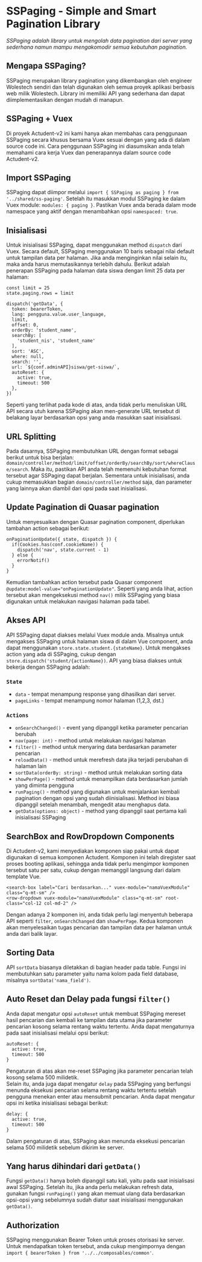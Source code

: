 # SSPaging - Simple and Smart Pagination Library
<i>SSPaging adalah library untuk mengolah data pagination dari server yang sederhana namun mampu mengakomodir semua kebutuhan pagination.</i>

## Mengapa SSPaging?
SSPaging merupakan library pagination yang dikembangkan oleh engineer Wolestech sendiri dan telah digunakan oleh semua proyek aplikasi berbasis web milik Wolestech. Library ini memiliki API yang sederhana dan dapat diimplementasikan dengan mudah di manapun.

## SSPaging + Vuex
Di proyek Actudent-v2 ini kami hanya akan membahas cara penggunaan SSPaging secara khusus bersama Vuex sesuai dengan yang ada di dalam source code ini. Cara penggunaan SSPaging ini diasumsikan anda telah memahami cara kerja Vuex dan penerapannya dalam source code Actudent-v2.

## Import SSPaging
SSPaging dapat diimpor melalui `import { SSPaging as paging } from '../shared/ss-paging'`. Setelah itu masukkan modul SSPaging ke dalam Vuex module: `modules: { paging }`. Pastikan Vuex anda berada dalam mode namespace yang aktif dengan menambahkan opsi `namespaced: true`.

## Inisialisasi
Untuk inisialisasi SSPaging, dapat menggunakan method `dispatch` dari Vuex. Secara default, SSPaging menggunakan 10 baris sebagai nilai default untuk tampilan data per halaman. Jika anda menginginkan nilai selain itu, maka anda harus memutasikannya terlebih dahulu. Berikut adalah penerapan SSPaging pada halaman data siswa dengan limit 25 data per halaman:
```
const limit = 25
state.paging.rows = limit

dispatch('getData', {
  token: bearerToken,
  lang: pengguna.value.user_language,
  limit,
  offset: 0,
  orderBy: 'student_name',
  searchBy: [
    'student_nis', 'student_name'
  ],
  sort: 'ASC',
  where: null,
  search: '',
  url: `${conf.adminAPI}siswa/get-siswa/`,
  autoReset: {
    active: true,
    timeout: 500
  },
})
```
Seperti yang terlihat pada kode di atas, anda tidak perlu menuliskan URL API secara utuh karena SSPaging akan men-generate URL tersebut di belakang layar berdasarkan opsi yang anda masukkan saat inisialisasi.

## URL Splitting
Pada dasarnya, SSPaging membutuhkan URL dengan format sebagai berikut untuk bisa berjalan: `domain/controller/method/limit/offset/orderBy/searchBy/sort/whereClause/search`. Maka itu, pastikan API anda telah memenuhi kebutuhan format tersebut agar SSPaging dapat berjalan. Sementara untuk inisialisasi, anda cukup memasukkan bagian `domain/controller/method` saja, dan parameter yang lainnya akan diambil dari opsi pada saat inisialisasi.

## Update Pagination di Quasar pagination
Untuk menyesuaikan dengan Quasar pagination component, diperlukan tambahan action sebagai berikut:
```
onPaginationUpdate({ state, dispatch }) {
  if(Cookies.has(conf.cookieName)) {
    dispatch('nav', state.current - 1)
  } else {
    errorNotif()
  }
}
```
Kemudian tambahkan action tersebut pada Quasar component `@update:model-value="onPaginationUpdate"`. Seperti yang anda lihat, action tersebut akan mengeksekusi method `nav()` milik SSPaging yang biasa digunakan untuk melakukan navigasi halaman pada tabel.

## Akses API
API SSPaging dapat diakses melalui Vuex module anda. Misalnya untuk mengakses SSPaging untuk halaman siswa di dalam Vue component, anda dapat menggunakan `store.state.student.{stateName}`. Untuk mengakses action yang ada di SSPaging, cukup dengan `store.dispatch('student/{actionName})`. API yang biasa diakses untuk bekerja dengan SSPaging adalah:<br>
### `State`
- `data` - tempat menampung response yang dihasilkan dari server.
- `pageLinks` - tempat menampung nomor halaman (1,2,3, dst.)

### `Actions`
- `onSearchChanged()` - event yang dipanggil ketika parameter pencarian berubah
- `nav(page: int)` - method untuk melakukan navigasi halaman
- `filter()` - method untuk menyaring data berdasarkan parameter pencarian
- `reloadData()` - method untuk merefresh data jika terjadi perubahan di halaman lain
- `sortData(orderBy: string)` - method untuk melakukan sorting data
- `showPerPage()` - method untuk menampilkan data berdasarkan jumlah yang diminta pengguna
- `runPaging()` - method yang digunakan untuk menjalankan kembali pagination dengan opsi yang sudah diinisialisasi. Method ini biasa dipanggil setelah menambah, mengedit atau menghapus data.
- `getData(options: object)` - method yang dipanggil saat pertama kali inisialisasi SSPaging

## SearchBox and RowDropdown Components
Di Actudent-v2, kami menyediakan komponen siap pakai untuk dapat digunakan di semua komponen Actudent. Komponen ini telah diregister saat proses booting aplikasi, sehingga anda tidak perlu mengimpor komponen tersebut satu per satu, cukup dengan memanggil langsung dari dalam template Vue.
```
<search-box label="Cari berdasarkan..." vuex-module="namaVuexModule" class="q-mt-sm" />
<row-dropdown vuex-module="namaVuexModule" class="q-mt-sm" root-class="col-12 col-md-2" />
```
Dengan adanya 2 komponen ini, anda tidak perlu lagi menyentuh beberapa API seperti `filter`, `onSearchChanged` dan `showPerPage`. Kedua komponen akan menyelesaikan tugas pencarian dan tampilan data per halaman untuk anda dari balik layar.

## Sorting Data
API `sortData` biasanya diletakkan di bagian header pada table. Fungsi ini membutuhkan satu parameter yaitu nama kolom pada field database, misalnya `sortData('nama_field')`.

## Auto Reset dan Delay pada fungsi `filter()`
Anda dapat mengatur opsi `autoReset` untuk membuat SSPaging mereset hasil pencarian dan kembali ke tampilan data utama jika parameter pencarian kosong selama rentang waktu tertentu. Anda dapat mengaturnya pada saat inisialisasi melalui opsi berikut:
```
autoReset: {
  active: true,
  timeout: 500
}
```
Pengaturan di atas akan me-reset SSPaging jika parameter pencarian telah kosong selama 500 milidetik.<br>
Selain itu, anda juga dapat mengatur `delay` pada SSPaging yang berfungsi menunda eksekusi pencarian selama rentang waktu tertentu setelah pengguna menekan enter atau mensubmit pencarian. Anda dapat mengatur opsi ini ketika inisialisasi sebagai berikut:
```
delay: {
  active: true,
  timeout: 500
}
```
Dalam pengaturan di atas, SSPaging akan menunda eksekusi pencarian selama 500 milidetik sebelum dikirim ke server.

## Yang harus dihindari dari `getData()`
Fungsi `getData()` hanya boleh dipanggil satu kali, yaitu pada saat inisialisasi awal SSPaging. Setelah itu, jika anda perlu melakukan refresh data, gunakan fungsi `runPaging()` yang akan memuat ulang data berdasarkan opsi-opsi yang sebelumnya sudah diatur saat inisialisasi menggunakan `getData()`.

## Authorization
SSPaging menggunakan Bearer Token untuk proses otorisasi ke server. Untuk mendapatkan token tersebut, anda cukup mengimpornya dengan `import { bearerToken } from '../../composables/common'`.